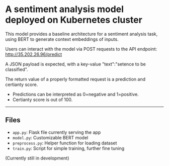 # A sentiment analysis model deployed on Kubernetes cluster

This model provides a baseline architecture for a sentiment analysis task, using BERT to generate context embeddings of inputs. 

Users can interact with the model via POST requests to the API endpoint: http://35.202.26.96/predict

A JSON payload is expected, with a key-value "text":"setence to be classified".

The return value of a properly formatted request is a prediction and certianty score.
- Predictions can be interpreted as 0=negative and 1=positive.
- Certianty score is out of 100.

---------------------
## Files
- `app.py`: Flask file currently serving the app
- `model.py`: Customizable BERT model
- `preprocess.py`: Helper function for loading dataset
- `train.py`: Script for simple training, further fine tuning




(Currently still in development)
